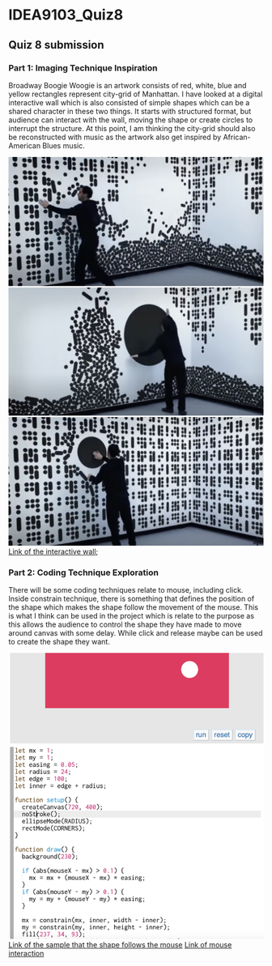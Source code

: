 # IDEA9103_Quiz8
## Quiz 8 submission

### Part 1: Imaging Technique Inspiration
Broadway Boogie Woogie is an artwork consists of red, white, blue and yellow rectangles represent city-grid of Manhattan. I have looked at a digital interactive wall which is also consisted of simple shapes which can be a shared character in these two things. It starts with structured format, but audience can interact with the wall, moving the shape or create circles to interrupt the structure. At this point, I am thinking the city-grid should also be reconstructed with music as the artwork also get inspired by African-American Blues music. 

![An image of interaction](assests/Digital_wall_1.jpg)
![An image of interaction](assests/Digital_wall_2.jpg)
![An image of interaction](assests/Digital_wall_3.jpg)
[Link of the interactive wall](https://www.youtube.com/watch?v=G2ptGCwDkVE);

### Part 2: Coding Technique Exploration
There will be some coding techniques relate to mouse, including click. Inside constrain technique, there is something that defines the position of the shape which makes the shape follow the movement of the mouse. This is what I think can be used in the project which is relate to the purpose as this allows the audience to control the shape they have made to move around canvas with some delay. While click and release maybe can be used to create the shape they want. 

![An image of technique](assests/Sample.png)
[Link of the sample that the shape follows the mouse](https://p5js.org/examples/input-constrain.html)
[Link of mouse interaction](https://p5js.org/examples/input-mouse-functions.html)